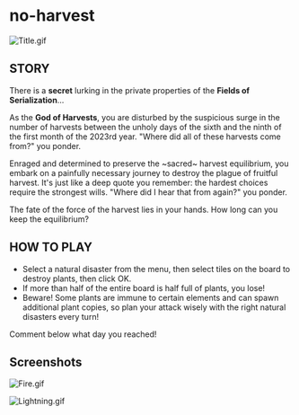 # no-harvest
![Title.gif](///raw/389/d4/z/551cb.gif)

## STORY
There is a **secret** lurking in the private properties of the **Fields of Serialization**...

As the **God of Harvests**, you are disturbed by the suspicious surge in the number of harvests between the unholy days of the sixth and the ninth of the first month of the 2023rd year. "Where did all of these harvests come from?" you ponder.

Enraged and determined to preserve the ~sacred~ harvest equilibrium, you embark on a painfully necessary journey to destroy the plague of fruitful harvest. It's just like a deep quote you remember: the hardest choices require the strongest wills. "Where did I hear that from again?" you ponder.

The fate of the force of the harvest lies in your hands. How long can you keep the equilibrium?

## HOW TO PLAY
- Select a natural disaster from the menu, then select tiles on the board to destroy plants, then click OK.
- If more than half of the entire board is half full of plants, you lose!
- Beware! Some plants are immune to certain elements and can spawn additional plant copies, so plan your attack wisely with the right natural disasters every turn!

Comment below what day you reached!

## Screenshots
![Fire.gif](///raw/389/d4/z/551c6.gif)

![Lightning.gif](///raw/389/d4/z/551f1.gif)
